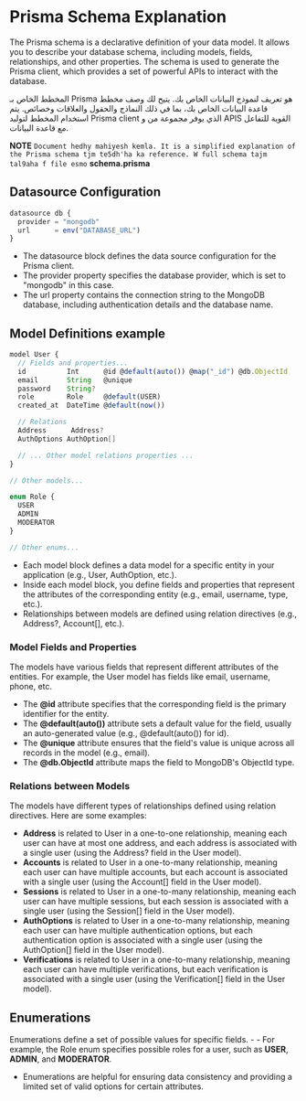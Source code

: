 # Prisma Schema Explanation

The Prisma schema is a declarative definition of your data model. It allows you to describe your database schema, including models, fields, relationships, and other properties. The schema is used to generate the Prisma client, which provides a set of powerful APIs to interact with the database.

المخطط الخاص بـ Prisma هو تعريف لنموذج البيانات الخاص بك. يتيح لك وصف مخطط قاعدة البيانات الخاص بك، بما في ذلك النماذج والحقول والعلاقات وخصائص. يتم استخدام المخطط لتوليد Prisma client الذي يوفر مجموعة من و APIS القوية للتفاعل مع قاعدة البيانات.

**NOTE** `Document hedhy mahiyesh kemla. It is a simplified explanation of the Prisma schema tjm te5dh'ha ka reference. W full schema tajm tal9aha f file esmo` **schema.prisma**

## Datasource Configuration

```ts
datasource db {
  provider = "mongodb"
  url      = env("DATABASE_URL")
}
```

- The datasource block defines the data source configuration for the Prisma client.
- The provider property specifies the database provider, which is set to "mongodb" in this case.
- The url property contains the connection string to the MongoDB database, including authentication details and the database name.

## Model Definitions example

```ts
model User {
  // Fields and properties...
  id          Int      @id @default(auto()) @map("_id") @db.ObjectId
  email       String   @unique
  password    String?
  role        Role     @default(USER)
  created_at  DateTime @default(now())

  // Relations
  Address      Address?
  AuthOptions AuthOption[]

  // ... Other model relations properties ...
}

// Other models...

enum Role {
  USER
  ADMIN
  MODERATOR
}

// Other enums...
```

- Each model block defines a data model for a specific entity in your application (e.g., User, AuthOption, etc.).
- Inside each model block, you define fields and properties that represent the attributes of the corresponding entity (e.g., email, username, type, etc.).
- Relationships between models are defined using relation directives (e.g., Address?, Account[], etc.).

### Model Fields and Properties

The models have various fields that represent different attributes of the entities. For example, the User model has fields like email, username, phone, etc.

- The **@id** attribute specifies that the corresponding field is the primary identifier for the entity.
- The **@default(auto())** attribute sets a default value for the field, usually an auto-generated value (e.g., @default(auto()) for id).
- The **@unique** attribute ensures that the field's value is unique across all records in the model (e.g., email).
- The **@db.ObjectId** attribute maps the field to MongoDB's ObjectId type.

### Relations between Models

The models have different types of relationships defined using relation directives. Here are some examples:

- **Address** is related to User in a one-to-one relationship, meaning each user can have at most one address, and each address is associated with a single user (using the Address? field in the User model).
- **Accounts** is related to User in a one-to-many relationship, meaning each user can have multiple accounts, but each account is associated with a single user (using the Account[] field in the User model).
- **Sessions** is related to User in a one-to-many relationship, meaning each user can have multiple sessions, but each session is associated with a single user (using the Session[] field in the User model).
- **AuthOptions** is related to User in a one-to-many relationship, meaning each user can have multiple authentication options, but each authentication option is associated with a single user (using the AuthOption[] field in the User model).
- **Verifications** is related to User in a one-to-many relationship, meaning each user can have multiple verifications, but each verification is associated with a single user (using the Verification[] field in the User model).

## Enumerations

Enumerations define a set of possible values for specific fields. - - For example, the Role enum specifies possible roles for a user, such as **USER**, **ADMIN**, and **MODERATOR**.

- Enumerations are helpful for ensuring data consistency and providing a limited set of valid options for certain attributes.
